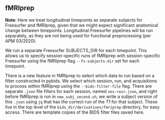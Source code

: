 ## fMRIprep

**Note**: Here we treat longitudinal timepoints as separate subjects for Freesurfer and fMRIprep, given that we might expect significant anatomical change between timepoints. Longitudinal Freesurfer pipelines will be run separately, as they are not being used for functional preprocessing (per APM 03/2020).

We run a separate Freesurfer SUBJECTS_DIR for each timepoint. This allows us to specify session-specific runs of fMRIprep with session-specific Freesurfer using the fMRIprep flag `--fs-subjects-dir` set for each timepoint.

There is a new feature in fMRIprep to select which data to run based on a filter constructed in pybids. We select which session, run, and acquisitions to process within fMRIprep using the `--bids-filter-file` flag. There are separate `.json` file filters for each session, named `ses-<xx>.json`, and right before fMRIprep is run in `new_subj_second.sh`, we write a subject version of this `.json` using `jq` that has the correct run of the T1 for that subject. These live in the top level of the `bids_dir/derivatives/fmriprep` directory, for easy access. There are template copies of the BIDS filter files saved here.
